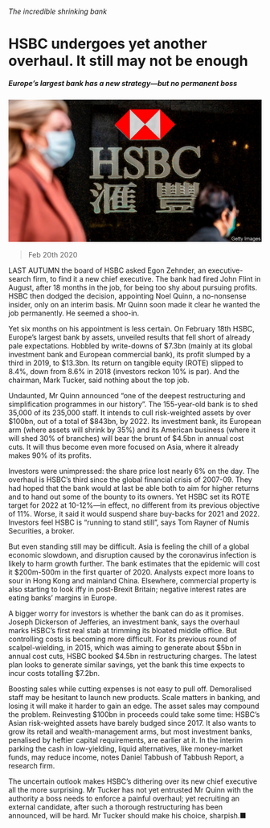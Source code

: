 ###### The incredible shrinking bank

# HSBC undergoes yet another overhaul. It still may not be enough 

##### Europe’s largest bank has a new strategy—but no permanent boss 

![image](images/20200222_FNP509_0.jpg) 

> Feb 20th 2020 

LAST AUTUMN the board of HSBC asked Egon Zehnder, an executive-search firm, to find it a new chief executive. The bank had fired John Flint in August, after 18 months in the job, for being too shy about pursuing profits. HSBC then dodged the decision, appointing Noel Quinn, a no-nonsense insider, only on an interim basis. Mr Quinn soon made it clear he wanted the job permanently. He seemed a shoo-in.

Yet six months on his appointment is less certain. On February 18th HSBC, Europe’s largest bank by assets, unveiled results that fell short of already pale expectations. Hobbled by write-downs of $7.3bn (mainly at its global investment bank and European commercial bank), its profit slumped by a third in 2019, to $13.3bn. Its return on tangible equity (ROTE) slipped to 8.4%, down from 8.6% in 2018 (investors reckon 10% is par). And the chairman, Mark Tucker, said nothing about the top job.


Undaunted, Mr Quinn announced “one of the deepest restructuring and simplification programmes in our history”. The 155-year-old bank is to shed 35,000 of its 235,000 staff. It intends to cull risk-weighted assets by over $100bn, out of a total of $843bn, by 2022. Its investment bank, its European arm (where assets will shrink by 35%) and its American business (where it will shed 30% of branches) will bear the brunt of $4.5bn in annual cost cuts. It will thus become even more focused on Asia, where it already makes 90% of its profits.

Investors were unimpressed: the share price lost nearly 6% on the day. The overhaul is HSBC’s third since the global financial crisis of 2007-09. They had hoped that the bank would at last be able both to aim for higher returns and to hand out some of the bounty to its owners. Yet HSBC set its ROTE target for 2022 at 10-12%—in effect, no different from its previous objective of 11%. Worse, it said it would suspend share buy-backs for 2021 and 2022. Investors feel HSBC is “running to stand still”, says Tom Rayner of Numis Securities, a broker.

But even standing still may be difficult. Asia is feeling the chill of a global economic slowdown, and disruption caused by the coronavirus infection is likely to harm growth further. The bank estimates that the epidemic will cost it $200m-500m in the first quarter of 2020. Analysts expect more loans to sour in Hong Kong and mainland China. Elsewhere, commercial property is also starting to look iffy in post-Brexit Britain; negative interest rates are eating banks’ margins in Europe.

A bigger worry for investors is whether the bank can do as it promises. Joseph Dickerson of Jefferies, an investment bank, says the overhaul marks HSBC’s first real stab at trimming its bloated middle office. But controlling costs is becoming more difficult. For its previous round of scalpel-wielding, in 2015, which was aiming to generate about $5bn in annual cost cuts, HSBC booked $4.5bn in restructuring charges. The latest plan looks to generate similar savings, yet the bank this time expects to incur costs totalling $7.2bn.

Boosting sales while cutting expenses is not easy to pull off. Demoralised staff may be hesitant to launch new products. Scale matters in banking, and losing it will make it harder to gain an edge. The asset sales may compound the problem. Reinvesting $100bn in proceeds could take some time: HSBC’s Asian risk-weighted assets have barely budged since 2017. It also wants to grow its retail and wealth-management arms, but most investment banks, penalised by heftier capital requirements, are earlier at it. In the interim parking the cash in low-yielding, liquid alternatives, like money-market funds, may reduce income, notes Daniel Tabbush of Tabbush Report, a research firm.

The uncertain outlook makes HSBC’s dithering over its new chief executive all the more surprising. Mr Tucker has not yet entrusted Mr Quinn with the authority a boss needs to enforce a painful overhaul; yet recruiting an external candidate, after such a thorough restructuring has been announced, will be hard. Mr Tucker should make his choice, sharpish.■

